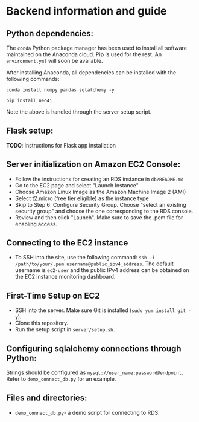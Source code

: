 # Backend information and guide

## Python dependencies:
The `conda` Python package manager has been used to install all software maintained on the Anaconda cloud. Pip is used for the rest. An `environment.yml` will soon be available.

After installing Anaconda, all dependencies can be installed with the following commands:

`conda install numpy pandas sqlalchemy -y`

`pip install neo4j`

Note the above is handled through the server setup script.

## Flask setup:
__TODO__: instructions for Flask app installation

## Server initialization on Amazon EC2 Console:
- Follow the instructions for creating an RDS instance in `db/README.md`
- Go to the EC2 page and select "Launch Instance"
- Choose Amazon Linux Image as the Amazon Machine Image 2 (AMI)
- Select t2.micro (free tier eligible) as the instance type
- Skip to Step 6: Configure Security Group. Choose "select an existing security group" and choose the one corresponding to the RDS console.
- Review and then click "Launch". Make sure to save the .pem file for enabling access.

## Connecting to the EC2 instance
- To SSH into the site, use the following command: `ssh -i /path/to/your/.pem username@public_ipv4_address`. The default username is `ec2-user` and the public IPv4 address can be obtained on the EC2 instance monitoring dashboard.

## First-Time Setup on EC2
- SSH into the server. Make sure Git is installed (`sudo yum install git -y`).
- Clone this repository.
- Run the setup script in `server/setup.sh`.

## Configuring sqlalchemy connections through Python:
Strings should be configured as `mysql://user_name:password@endpoint`. Refer to `demo_connect_db.py` for an example.

## Files and directories:
- `demo_connect_db.py`- a demo script for connecting to RDS.
